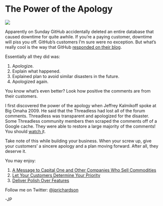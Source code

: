 <!--
id: 1591453730
link: http://techneur.com/post/1591453730/the-power-of-the-apology
slug: the-power-of-the-apology
date: Tue Nov 16 2010 08:41:06 GMT-0600 (CST)
publish: 2010-11-016
tags: customer-service
-->


The Power of the Apology
========================

![](http://media.tumblr.com/tumblr_lbypgzegzo1qzbc4f.jpg)

Apparently on Sunday GitHub accidentally deleted an entire database that
caused downtime for quite awhile. If you’re a paying customer, downtime
will piss you off. GitHub’s customers I’m sure were no exception. But
what’s really cool is the way that GitHub [responded on their
blog](https://github.com/blog/744-today-s-outage).

Essentially all they did was:

1.  Apologize.
2.  Explain what happened.
3.  Explained plan to avoid similar disasters in the future.
4.  Apologized again.

You know what’s even better? Look how positive the comments are from
their customers.

I first discovered the power of the apology when Jeffrey Kalmikoff spoke
at Big Omaha 2009. He said that the Threadless had lost all of the forum
comments. Threadless was transparent and apologized for the disaster.
Some Threadless community members then scraped the comments off of a
Google cache. They were able to restore a large majority of the
comments! You should [watch i](http://vimeo.com/4856229)t.

Take note of this while building your business. When your screw up, give
your customers’ a sincere apology and a plan moving forward. After all,
they deserve it.

You may enjoy:

1.  [A Message to Capital One and Other Companies Who
    Sell Commodities](http://techneur.com/post/1251165617/a-message-to-capital-one-and-other-companies-who-sell)
2.  [Let Your Customers Determine Your
    Priority](http://techneur.com/post/1166860190/let-your-customers-determine-your-priority)
3.  [Deliver Polish Over
    Features](http://techneur.com/post/1162629644/deliver-polish-over-features)

Follow me on Twitter: [@jprichardson](http://twitter.com/jprichardson)

-JP


